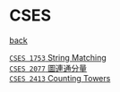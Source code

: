 # CSES
[back](..)  

[`CSES 1753` String Matching](/codesp/docs/CSES_1753)  
[`CSES 2077` 圖連通分量](/codesp/docs/tarjan)  
[`CSES 2413` Counting Towers](/codesp/docs/CSES_2413)  
